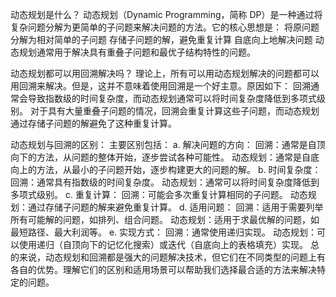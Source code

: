 动态规划是什么？
动态规划（Dynamic Programming，简称 DP）是一种通过将复杂问题分解为更简单的子问题来解决问题的方法。它的核心思想是：
将原问题分解为相对简单的子问题
存储子问题的解，避免重复计算
自底向上地解决问题
动态规划通常用于解决具有重叠子问题和最优子结构特性的问题。

动态规划都可以用回溯解决吗？
理论上，所有可以用动态规划解决的问题都可以用回溯来解决。但是，这并不意味着使用回溯是一个好主意。原因如下：
回溯通常会导致指数级的时间复杂度，而动态规划通常可以将时间复杂度降低到多项式级别。
对于具有大量重叠子问题的情况，回溯会重复计算这些子问题，而动态规划通过存储子问题的解避免了这种重复计算。

动态规划与回溯的区别：
主要区别包括：
a. 解决问题的方向：
回溯：通常是自顶向下的方法，从问题的整体开始，逐步尝试各种可能性。
动态规划：通常是自底向上的方法，从最小的子问题开始，逐步构建更大的问题的解。
b. 时间复杂度：
回溯：通常具有指数级的时间复杂度。
动态规划：通常可以将时间复杂度降低到多项式级别。
c. 重复计算：
回溯：可能会多次重复计算相同的子问题。
动态规划：通过存储子问题的解来避免重复计算。
d. 适用问题：
回溯：适用于需要列举所有可能解的问题，如排列、组合问题。
动态规划：适用于求最优解的问题，如最短路径、最大利润等。
e. 实现方式：
回溯：通常使用递归实现。
动态规划：可以使用递归（自顶向下的记忆化搜索）或迭代（自底向上的表格填充）实现。
总的来说，动态规划和回溯都是强大的问题解决技术，但它们在不同类型的问题上有各自的优势。理解它们的区别和适用场景可以帮助我们选择最合适的方法来解决特定的问题。
